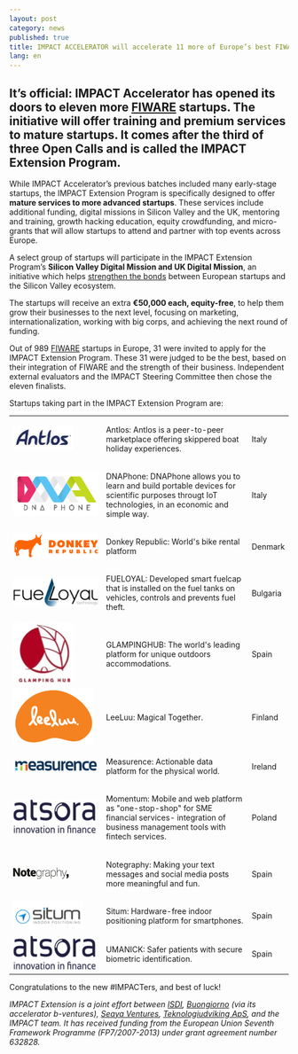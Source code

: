 ```yaml
---
layout: post
category: news
published: true
title: IMPACT ACCELERATOR will accelerate 11 more of Europe’s best FIWARE startups
lang: en
---
```

## It’s official: IMPACT Accelerator has opened its doors to eleven more [FIWARE](https://www.fiware.org/) startups. The initiative will offer training and premium services to mature startups. It comes after the third of three Open Calls and is called the **IMPACT Extension Program**.

While IMPACT Accelerator’s previous batches included many early-stage startups, the IMPACT Extension Program is specifically designed to offer **mature services to more advanced startups**. These services include additional funding, digital missions in Silicon Valley and the UK, mentoring and training, growth hacking education, equity crowdfunding, and micro-grants that will allow startups to attend and partner with top events across Europe.

A select group of startups will participate in the IMPACT Extension Program’s **Silicon Valley Digital Mission and UK Digital Mission**, an initiative which helps [strengthen the bonds](https://medium.com/@IMPACT_Accelerator/building-a-bridge-between-europe-and-silicon-valley-8ec7b227bca6) between European startups and the Silicon Valley ecosystem.

The startups will receive an extra **€50,000 each, equity-free**, to help them grow their businesses to the next level, focusing on marketing, internationalization, working with big corps, and achieving the next round of funding.

Out of 989 [FIWARE](https://www.fiware.org/) startups in Europe, 31 were invited to apply for the IMPACT Extension Program. These 31 were judged to be the best, based on their integration of FIWARE and the strength of their business. Independent external evaluators and the IMPACT Steering Committee then chose the eleven finalists.

Startups taking part in the IMPACT Extension Program are:

<table class="table">
<tr>
<td>
<a href="https://www.antlos.com/"><img src="/assets/empresas3/antlos.png"></a>
</td>
<td>
<p>Antlos: Antlos is a peer-to-peer marketplace offering skippered boat holiday experiences.</p>
</td>
<td>
<p>Italy</p>
</td>
</tr>

<tr>
<td>
<a href="http://www.dnaphone.it"><img src="/assets/winners-2nd/dnaphone.png"></a>
</td>
<td>
<p>DNAPhone: DNAPhone allows you to learn and build portable devices for scientific purposes througt IoT technologies, in an economic and simple way.</p>
</td>
<td>
<p>Italy</p>
</td>
</tr>

<tr>
<td>
<a href="http://www.donkey.bike/"><img src="/assets/Donkey Republic logo.png"></a>
</td>
<td>
<p>Donkey Republic: World's bike rental platform</p>
</td>
<td>
<p>Denmark</p>
</td>
</tr>

<tr>
<td>
<a href="http://www.fueloyal.com"><img src="/assets/winners-2nd/fueloyal.png"></a>
</td>
<td>
<p>FUELOYAL: Developed smart fuelcap that is installed on the fuel tanks on vehicles, controls and prevents fuel theft.</p>
</td>
<td>
<p>Bulgaria</p>
</td>
</tr>

<tr>
<td>
<a href="http://www.glampinghub.com"><img src="/assets/winners-2nd/glampinghub.png"></a>
</td>
<td>
<p>GLAMPINGHUB: The world's leading platform for unique outdoors accommodations.</p>
</td>
<td>
<p>Spain</p>
</td>
</tr>

<tr>
<td>
<a href="http://www.leeluu.fi/"><img src="/assets/Leeluu_logo3.png"></a>
</td>
<td>
<p>LeeLuu: Magical Together.</p>
</td>
<td>
<p>Finland</p>
</td>
</tr>

<tr>
<td>
<a href="http://www.measurence.com"><img src="/assets/winners-2nd/measurence.png"></a>
</td>
<td>
<p>Measurence: Actionable data platform for the physical world.</p>
</td>
<td>
<p>Ireland</p>
</td>
</tr>

<tr>
<td>
<a href="http://www.atsora.com/en"><img src="/assets/winners-2nd/atsora.png"></a>
</td>
<td>
<p>Momentum: Mobile and web platform as "one-stop-shop" for SME financial services- integration of business management tools with fintech services.</p>
</td>
<td>
<p>Poland</p>
</td>
</tr>

<tr>
<td>
<a href="https://notegraphy.com/"><img src="/assets/notegraphy100.jpg"></a>
</td>
<td>
<p>Notegraphy: Making your text messages and social media posts more meaningful and fun.</p>
</td>
<td>
<p>Spain</p>
</td>
</tr>

<tr>
<td>
<a href="http://www.situm.es/"><img src="/assets/empresas3/situm.png"></a>
</td>
<td>
<p>Situm: Hardware-free indoor positioning platform for smartphones.</p>
</td>
<td>
<p>Spain</p>
</td>
</tr>

<tr>
<td>
<a href="http://www.umanick.com/"><img src="/assets/winners-2nd/atsora.png"></a>
</td>
<td>
<p>UMANICK: Safer patients with secure biometric identification.</p>
</td>
<td>
<p>Spain</p>
</td>
</tr>

</table>


Congratulations to the new #IMPACTers, and best of luck!

_IMPACT Extension is a joint effort between [ISDI](http://www.isdi.es/), [Buongiorno](http://www.buongiorno.com/) (via its accelerator b-ventures), [Seaya Ventures](http://seayaventures.com/en/), [Teknologiudviking ApS](http://www.technology-development.eu/), and the IMPACT team. It has received funding from the European Union Seventh Framework Programme (FP7/2007-2013) under grant agreement number 632828._
